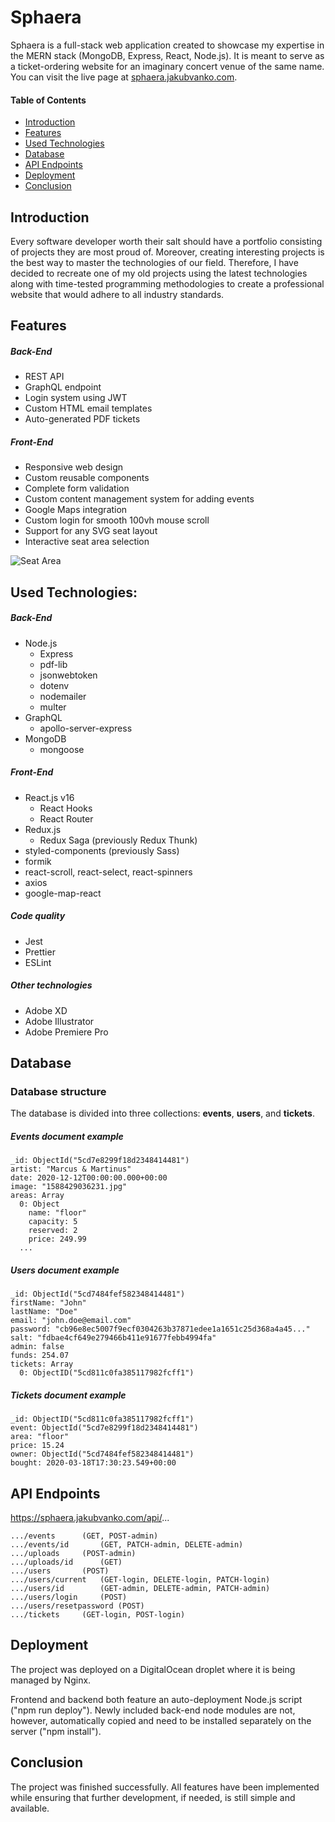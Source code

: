 # **Sphaera**

Sphaera is a full-stack web application created to showcase my expertise in the MERN stack (MongoDB, Express, React, Node.js). It is meant to serve as a ticket-ordering website for an imaginary concert venue of the same name. You can visit the live page at [sphaera.jakubvanko.com](https://sphaera.jakubvanko.com).

#### Table of Contents

- [Introduction](#introduction)
- [Features](#features)
- [Used Technologies](#used-technologies)
- [Database](#database)
- [API Endpoints](#api-endpoints)
- [Deployment](#deployment)
- [Conclusion](#conclusion)


## Introduction

Every software developer worth their salt should have a portfolio consisting of projects they are most proud of. Moreover, creating interesting projects is the best way to master the technologies of our field. Therefore, I have decided to recreate one of my old projects using the latest technologies along with time-tested programming methodologies to create a professional website that would adhere to all industry standards.


## Features

##### Back-End
- REST API
- GraphQL endpoint
- Login system using JWT
- Custom HTML email templates
- Auto-generated PDF tickets

##### Front-End
- Responsive web design
- Custom reusable components
- Complete form validation
- Custom content management system for adding events
- Google Maps integration
- Custom login for smooth 100vh mouse scroll
- Support for any SVG seat layout
- Interactive seat area selection

![Seat Area](https://ctrlv.cz/shots/2019/06/08/JNxq.png)


## Used Technologies:

##### Back-End
- Node.js
  - Express
  - pdf-lib
  - jsonwebtoken
  - dotenv
  - nodemailer
  - multer
- GraphQL
  - apollo-server-express
- MongoDB
  - mongoose

##### Front-End
- React.js v16
  - React Hooks
  - React Router
- Redux.js
  - Redux Saga (previously Redux Thunk)
- styled-components (previously Sass)
- formik
- react-scroll, react-select, react-spinners
- axios
- google-map-react

##### Code quality
- Jest
- Prettier
- ESLint

##### Other technologies
- Adobe XD
- Adobe Illustrator
- Adobe Premiere Pro


## Database

### Database structure
The database is divided into three collections: **events**, **users**, and **tickets**.

##### Events document example
```
_id: ObjectId("5cd7e8299f18d2348414481")
artist: "Marcus & Martinus"
date: 2020-12-12T00:00:00.000+00:00
image: "1588429036231.jpg"
areas: Array
  0: Object
    name: "floor"
    capacity: 5
    reserved: 2
    price: 249.99
  ...
```

##### Users document example
```
_id: ObjectId("5cd7484fef582348414481")
firstName: "John"
lastName: "Doe"
email: "john.doe@email.com"
password: "cb96e8ec5007f9ecf0304263b37871edee1a1651c25d368a4a45..."
salt: "fdbae4cf649e279466b411e91677febb4994fa"
admin: false
funds: 254.07
tickets: Array
  0: ObjectID("5cd811c0fa385117982fcff1")
```

##### Tickets document example
```
_id: ObjectID("5cd811c0fa385117982fcff1")
event: ObjectId("5cd7e8299f18d2348414481")
area: "floor"
price: 15.24
owner: ObjectId("5cd7484fef582348414481")
bought: 2020-03-18T17:30:23.549+00:00
```

## API Endpoints
https://sphaera.jakubvanko.com/api/...
```
.../events		(GET, POST-admin)
.../events/id		(GET, PATCH-admin, DELETE-admin)
.../uploads		(POST-admin)
.../uploads/id		(GET)
.../users		(POST)
.../users/current	(GET-login, DELETE-login, PATCH-login)
.../users/id		(GET-admin, DELETE-admin, PATCH-admin)
.../users/login		(POST)
.../users/resetpassword	(POST)
.../tickets		(GET-login, POST-login)

```


## Deployment

The project was deployed on a DigitalOcean droplet where it is being managed by Nginx.

Frontend and backend both feature an auto-deployment Node.js script ("npm run deploy"). Newly included back-end node modules are not, however, automatically copied and need to be installed separately on the server ("npm install").


## Conclusion

The project was finished successfully. All features have been implemented while ensuring that further development, if needed, is still simple and available.
